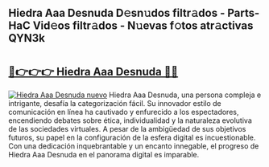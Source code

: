 ## Hiedra Aaa Desnuda D𝚎sn𝚞dos filtr𝚊dos - Parts-HaC Vid𝚎os filtr𝚊dos - N𝚞evas f𝚘tos atr𝚊ctivas QYN3k

# <h2><a href="http://mb4h0wk.tromn.icu/?c=Hiedra+Aaa+Desnuda">🔗👉👉👉 Hiedra Aaa Desnuda 🔗🔗</a></h2>

[![Hiedra Aaa Desnuda nuevo](https://i.imgur.com/pEAQMta.gif)](http://mb4h0wk.tromn.icu/?c=Hiedra+Aaa+Desnuda)
Hiedra Aaa Desnuda, una persona compleja e intrigante, desafía la categorización fácil. Su innovador estilo de comunicación en línea ha cautivado y enfurecido a los espectadores, encendiendo debates sobre ética, individualidad y la naturaleza evolutiva de las sociedades virtuales. A pesar de la ambigüedad de sus objetivos futuros, su papel en la configuración de la esfera digital es incuestionable. Con una dedicación inquebrantable y un encanto innegable, el progreso de Hiedra Aaa Desnuda en el panorama digital es imparable.
